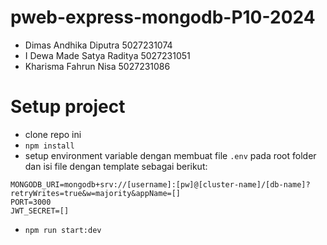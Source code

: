 # pweb-express-mongodb-P10-2024

- Dimas Andhika Diputra 5027231074
- I Dewa Made Satya Raditya 5027231051
- Kharisma Fahrun Nisa 5027231086

# Setup project

- clone repo ini
- `npm install`
- setup environment variable dengan membuat file `.env` pada root folder dan isi file dengan template sebagai berikut:

```
MONGODB_URI=mongodb+srv://[username]:[pw]@[cluster-name]/[db-name]?retryWrites=true&w=majority&appName=[]
PORT=3000
JWT_SECRET=[]
```

- `npm run start:dev`
